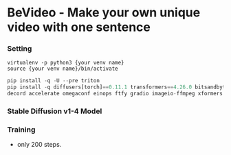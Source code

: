 # BeVideo - Make your own unique video with one sentence

### Setting

```terminal
virtualenv -p python3 {your venv name}
source {your venv name}/bin/activate
```

```python
pip install -q -U --pre triton
pip install -q diffusers[torch]==0.11.1 transformers==4.26.0 bitsandbytes==0.35.4 \
decord accelerate omegaconf einops ftfy gradio imageio-ffmpeg xformers
```

### Stable Diffusion v1-4 Model

### Training

- only 200 steps.
